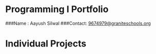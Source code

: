 # Programming I Portfolio     
###Name : Aayush Silwal ###Contact: 9674979@graniteschools.org

# Individual Projects

